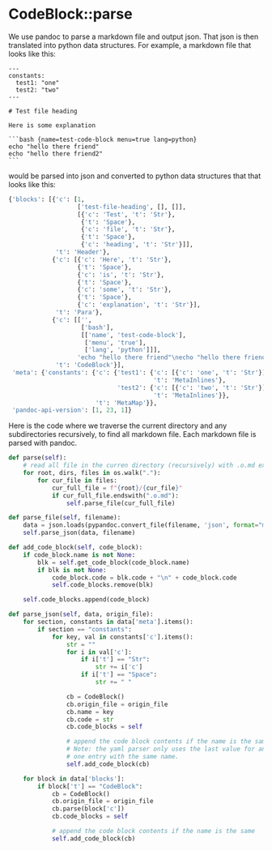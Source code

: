 # CodeBlock::parse

We use pandoc to parse a markdown file and output json. That json is then translated into python data structures. For example, a markdown file that looks like this:

``````
---
constants:
  test1: "one"
  test2: "two"
---

# Test file heading

Here is some explanation

```bash {name=test-code-block menu=true lang=python}
echo "hello there friend"
echo "hello there friend2"
```
``````

would be parsed into json and converted to python data structures that that looks like this:

```python
{'blocks': [{'c': [1,
                   ['test-file-heading', [], []],
                   [{'c': 'Test', 't': 'Str'},
                    {'t': 'Space'},
                    {'c': 'file', 't': 'Str'},
                    {'t': 'Space'},
                    {'c': 'heading', 't': 'Str'}]],
             't': 'Header'},
            {'c': [{'c': 'Here', 't': 'Str'},
                   {'t': 'Space'},
                   {'c': 'is', 't': 'Str'},
                   {'t': 'Space'},
                   {'c': 'some', 't': 'Str'},
                   {'t': 'Space'},
                   {'c': 'explanation', 't': 'Str'}],
             't': 'Para'},
            {'c': [['',
                    ['bash'],
                    [['name', 'test-code-block'],
                     ['menu', 'true'],
                     ['lang', 'python']]],
                   'echo "hello there friend"\necho "hello there friend2"'],
             't': 'CodeBlock'}],
 'meta': {'constants': {'c': {'test1': {'c': [{'c': 'one', 't': 'Str'}],
                                        't': 'MetaInlines'},
                              'test2': {'c': [{'c': 'two', 't': 'Str'}],
                                        't': 'MetaInlines'}},
                        't': 'MetaMap'}},
 'pandoc-api-version': [1, 23, 1]}
```

Here is the code where we traverse the current directory and any subdirectories recursively, to find all markdown file. Each markdown file is parsed with pandoc.

```python {name=codeblocks__parse}
def parse(self):
    # read all file in the curren directory (recursively) with .o.md extenstion
    for root, dirs, files in os.walk("."):
        for cur_file in files:
            cur_full_file = f"{root}/{cur_file}"
            if cur_full_file.endswith(".o.md"):
                self.parse_file(cur_full_file)

def parse_file(self, filename):
    data = json.loads(pypandoc.convert_file(filename, 'json', format="md"))
    self.parse_json(data, filename)

def add_code_block(self, code_block):
    if code_block.name is not None:
        blk = self.get_code_block(code_block.name)
        if blk is not None:
            code_block.code = blk.code + "\n" + code_block.code
            self.code_blocks.remove(blk)

    self.code_blocks.append(code_block)

def parse_json(self, data, origin_file):
    for section, constants in data['meta'].items():
        if section == "constants":
            for key, val in constants['c'].items():
                str = ""
                for i in val['c']:
                    if i['t'] == "Str":
                        str += i['c']
                    if i['t'] == "Space":
                        str += " "

                cb = CodeBlock()
                cb.origin_file = origin_file
                cb.name = key
                cb.code = str
                cb.code_blocks = self

                # append the code block contents if the name is the same
                # Note: the yaml parser only uses the last value for any given name, so you utilize more than
                # one entry with the same name.
                self.add_code_block(cb)

    for block in data['blocks']:
        if block['t'] == "CodeBlock":
            cb = CodeBlock()
            cb.origin_file = origin_file
            cb.parse(block['c'])
            cb.code_blocks = self

            # append the code block contents if the name is the same
            self.add_code_block(cb)
```
